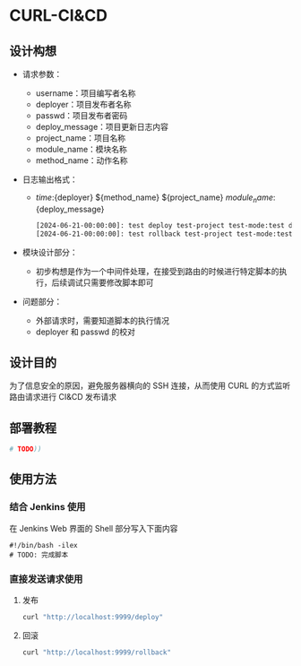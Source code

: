# CURL-CI&CD

## 设计构想

- 请求参数：
  - username：项目编写者名称
  - deployer：项目发布者名称
  - passwd：项目发布者密码
  - deploy_message：项目更新日志内容
  - project_name：项目名称
  - module_name：模块名称
  - method_name：动作名称

- 日志输出格式：
  - ${time}:${deployer} ${method_name} ${project_name} ${module_name}:${deploy_message}
    ```bash
    [2024-06-21-00:00:00]: test deploy test-project test-mode:test deploy
    [2024-06-21-00:00:00]: test rollback test-project test-mode:test rollback
    ```

- 模块设计部分：
  - 初步构想是作为一个中间件处理，在接受到路由的时候进行特定脚本的执行，后续调试只需要修改脚本即可

- 问题部分：
  - 外部请求时，需要知道脚本的执行情况
  - deployer 和 passwd 的校对

## 设计目的

为了信息安全的原因，避免服务器横向的 SSH 连接，从而使用 CURL 的方式监听路由请求进行 CI&CD 发布请求

## 部署教程

```bash
# TODO))
```

## 使用方法

### 结合 Jenkins 使用

在 Jenkins Web 界面的 Shell 部分写入下面内容

```shell
#!/bin/bash -ilex
# TODO: 完成脚本
```

### 直接发送请求使用

1. 发布
    ```bash
    curl "http://localhost:9999/deploy"
    ```
2. 回滚
    ```bash
    curl "http://localhost:9999/rollback"
    ```
